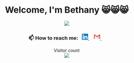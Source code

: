 <h1 align="center"> Welcome, I'm Bethany 😸😸😸 </h1>


<p align="center"> 
  <img src="https://github-readme-stats-bethanyweisberg.vercel.app/api?username=BethanyWeisberg&theme=transparent&show_icons=true"/>
 </p>

<h3 align="center">  📫 How to reach me:  &nbsp;
 <a href="https://www.linkedin.com/in/bethany-weisberg" target="_blank" rel="noopener noreferrer">
    <img src="https://github.com/chandan-reddy-k/chandan-reddy-k/blob/master/assets/linkedin.svg" width="20px"    alt="LinkedIn">
  </a>
  &nbsp; &nbsp;
  <a href="mailto:bweisberg6@gmail.com">
    <img alt='ealt='' mail me!' src="https://github.com/chandan-reddy-k/chandan-reddy-k/blob/master/assets/gmail.svg" width="20px" alt="email">
  </a>
  &nbsp; &nbsp;</h3>
  
<p align="center"> 
  Visitor count<br>
  <img src="https://profile-counter.glitch.me/BethanyWeisberg/count.svg" />
</p>

